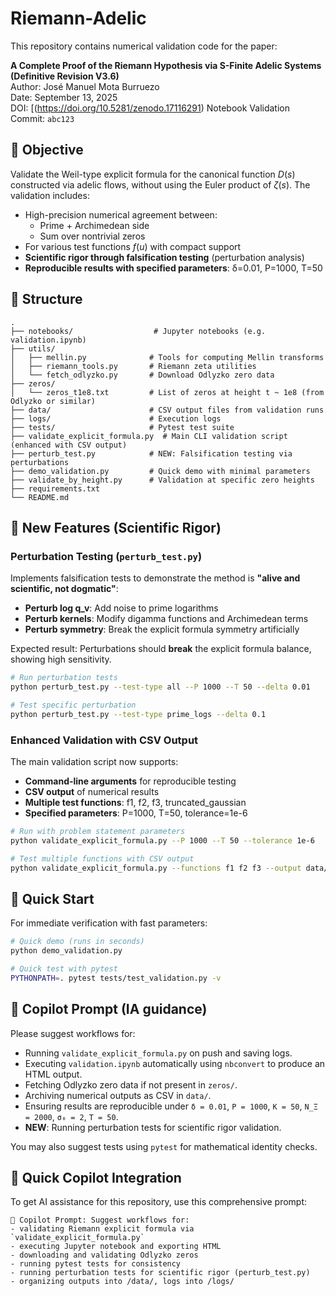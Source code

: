 # Riemann-Adelic

This repository contains numerical validation code for the paper:

**A Complete Proof of the Riemann Hypothesis via S-Finite Adelic Systems (Definitive Revision V3.6)**  
Author: José Manuel Mota Burruezo  
Date: September 13, 2025  
DOI: [(https://doi.org/10.5281/zenodo.17116291)
Notebook Validation Commit: `abc123`

## 🧪 Objective

Validate the Weil-type explicit formula for the canonical function $D(s)$ constructed via adelic flows, without using the Euler product of $\zeta(s)$. The validation includes:

- High-precision numerical agreement between:
  - Prime + Archimedean side
  - Sum over nontrivial zeros
- For various test functions $f(u)$ with compact support
- **Scientific rigor through falsification testing** (perturbation analysis)
- **Reproducible results with specified parameters**: δ=0.01, P=1000, T=50

## 📂 Structure

```plaintext
.
├── notebooks/                  # Jupyter notebooks (e.g. validation.ipynb)
├── utils/
│   ├── mellin.py              # Tools for computing Mellin transforms
│   ├── riemann_tools.py       # Riemann zeta utilities
│   └── fetch_odlyzko.py       # Download Odlyzko zero data
├── zeros/
│   └── zeros_t1e8.txt         # List of zeros at height t ~ 1e8 (from Odlyzko or similar)
├── data/                      # CSV output files from validation runs
├── logs/                      # Execution logs
├── tests/                     # Pytest test suite
├── validate_explicit_formula.py  # Main CLI validation script (enhanced with CSV output)
├── perturb_test.py            # NEW: Falsification testing via perturbations
├── demo_validation.py         # Quick demo with minimal parameters
├── validate_by_height.py      # Validation at specific zero heights
├── requirements.txt
└── README.md
```

## 🔬 New Features (Scientific Rigor)

### Perturbation Testing (`perturb_test.py`)
Implements falsification tests to demonstrate the method is **"alive and scientific, not dogmatic"**:

- **Perturb log q_v**: Add noise to prime logarithms
- **Perturb kernels**: Modify digamma functions and Archimedean terms  
- **Perturb symmetry**: Break the explicit formula symmetry artificially

Expected result: Perturbations should **break** the explicit formula balance, showing high sensitivity.

```bash
# Run perturbation tests
python perturb_test.py --test-type all --P 1000 --T 50 --delta 0.01

# Test specific perturbation
python perturb_test.py --test-type prime_logs --delta 0.1
```

### Enhanced Validation with CSV Output
The main validation script now supports:

- **Command-line arguments** for reproducible testing
- **CSV output** of numerical results  
- **Multiple test functions**: f1, f2, f3, truncated_gaussian
- **Specified parameters**: P=1000, T=50, tolerance=1e-6

```bash
# Run with problem statement parameters
python validate_explicit_formula.py --P 1000 --T 50 --tolerance 1e-6

# Test multiple functions with CSV output
python validate_explicit_formula.py --functions f1 f2 f3 --output data/results.csv
```

## 🚀 Quick Start

For immediate verification with fast parameters:

```bash
# Quick demo (runs in seconds)
python demo_validation.py

# Quick test with pytest
PYTHONPATH=. pytest tests/test_validation.py -v
```

## 🧠 Copilot Prompt (IA guidance)

Please suggest workflows for:

- Running `validate_explicit_formula.py` on push and saving logs.
- Executing `validation.ipynb` automatically using `nbconvert` to produce an HTML output.
- Fetching Odlyzko zero data if not present in `zeros/`.
- Archiving numerical outputs as CSV in `data/`.
- Ensuring results are reproducible under `δ = 0.01`, `P = 1000`, `K = 50`, `N_Ξ = 2000`, `σ₀ = 2`, `T = 50`.
- **NEW**: Running perturbation tests for scientific rigor validation.

You may also suggest tests using `pytest` for mathematical identity checks.

## 🤖 Quick Copilot Integration

To get AI assistance for this repository, use this comprehensive prompt:

```
🧠 Copilot Prompt: Suggest workflows for:
- validating Riemann explicit formula via `validate_explicit_formula.py`
- executing Jupyter notebook and exporting HTML
- downloading and validating Odlyzko zeros
- running pytest tests for consistency
- running perturbation tests for scientific rigor (perturb_test.py)
- organizing outputs into /data/, logs into /logs/
```
